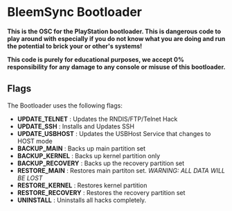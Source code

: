 # BleemSync Bootloader

**This is the OSC for the PlayStation bootloader. This is dangerous code to play around with especially if you do not know what you are doing and run the potential to brick your or other's systems!**

**This code is purely for educational purposes, we accept 0% responsibility for any damage to any console or misuse of this bootloader.**

## Flags

The Bootloader uses the following flags:
- __UPDATE_TELNET__ : Updates the RNDIS/FTP/Telnet Hack
- __UPDATE_SSH__ : Installs and Updates SSH
- __UPDATE_USBHOST__ : Updates the USBHost Service that changes to HOST mode
- __BACKUP_MAIN__ : Backs up main partition set
- __BACKUP_KERNEL__ : Backs up kernel partition only
- __BACKUP_RECOVERY__ : Backs up the recovery partition set
- __RESTORE_MAIN__ : Restores main partiton set. _WARNING: ALL DATA WILL BE LOST_
- __RESTORE_KERNEL__ : Restores kernel partition
- __RESTORE_RECOVERY__ : Restores the recovery partition set
- __UNINSTALL__ : Uninstalls all hacks completely.